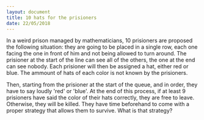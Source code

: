 ```yaml
---
layout: document
title: 10 hats for the prisioners
date: 22/05/2018
---
```


In a weird prison managed by mathematicians, 10 prisioners are proposed the
following situation: they are going to be placed in a single row, each one
facing the one in front of him and not being allowed to turn around. The
prisioner at the start of the line can see all of the others, the one at the end
can see nobody. Each prisioner will then be assigned a hat, either red or blue.
The ammount of hats of each color is not known by the prisioners.

Then, starting from the prisioner at the start of the queue, and in order, they
have to say loudly 'red' or 'blue'. At the end of this process, if at least
9 prisioners have said the color of their hats correctly, they are free to
leave. Otherwise, they will be killed. They have time beforehand to come with a
proper strategy that allows them to survive. What is that strategy?
